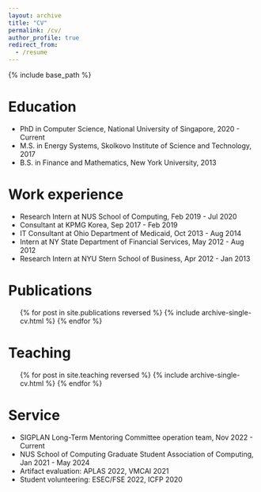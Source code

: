 ```yaml
---
layout: archive
title: "CV"
permalink: /cv/
author_profile: true
redirect_from:
  - /resume
---
```

{% include base_path %}

Education
=========

* PhD in Computer Science, National University of Singapore, 2020 - Current
* M.S. in Energy Systems, Skolkovo Institute of Science and Technology, 2017
* B.S. in Finance and Mathematics, New York University, 2013


Work experience
===============

* Research Intern at NUS School of Computing, Feb 2019 - Jul 2020
* Consultant at KPMG Korea, Sep 2017 - Feb 2019
* IT Consultant at Ohio Department of Medicaid, Oct 2013 - Aug 2014
* Intern at NY State Department of Financial Services, May 2012 - Aug 2012
* Research Intern at NYU Stern School of Business, Apr 2012 - Jan 2013

Publications
============

<ul>{% for post in site.publications reversed %}
    {% include archive-single-cv.html %}
  {% endfor %}</ul>


Teaching
========

<ul>{% for post in site.teaching reversed %}
    {% include archive-single-cv.html %}
  {% endfor %}</ul>


Service
=======

* SIGPLAN Long-Term Mentoring Committee operation team, Nov 2022 - Current
* NUS School of Computing Graduate Student Association of Computing, Jan 2021 - May 2024
* Artifact evaluation: APLAS 2022, VMCAI 2021
* Student volunteering: ESEC/FSE 2022, ICFP 2020
